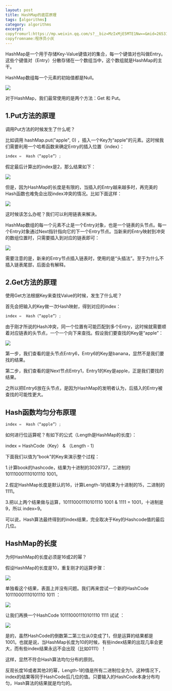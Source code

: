 ```yaml
---
layout: post
title: HashMap的底层原理
tags: [algorithms]
category: algorithms
excerpt: 
copyfromurl:https://mp.weixin.qq.com/s?__biz=MzIxMjE5MTE1Nw==&mid=2653192000&idx=1&sn=118cee6d1c67e7b8e4f762af3e61643e&chksm=8c990d9abbee848c739aeaf25893ae4382eca90642f65fc9b8eb76d58d6e7adebe65da03f80d&scene=21#wechat_redirect
copyfromname:程序员小灰
---
```

HashMap是一个用于存储Key-Value键值对的集合，每一个键值对也叫做Entry。这些个键值对（Entry）分散存储在一个数组当中，这个数组就是HashMap的主干。

HashMap数组每一个元素的初始值都是Null。

![](https://li708851221.github.io/assets/images/2019/java/HashMap/HashMap01.jpg)

对于HashMap，我们最常使用的是两个方法：Get 和 Put。

## 1.Put方法的原理

调用Put方法的时候发生了什么呢？

比如调用 hashMap.put("apple", 0) ，插入一个Key为“apple"的元素。这时候我们需要利用一个哈希函数来确定Entry的插入位置（index）：
``` java
index =  Hash（“apple”）;
```
假定最后计算出的index是2，那么结果如下：

![](https://li708851221.github.io/assets/images/2019/java/HashMap/HashMap02.jpg)

但是，因为HashMap的长度是有限的，当插入的Entry越来越多时，再完美的Hash函数也难免会出现index冲突的情况。比如下面这样：

![](https://li708851221.github.io/assets/images/2019/java/HashMap/HashMap03.jpg)

这时候该怎么办呢？我们可以利用链表来解决。

HashMap数组的每一个元素不止是一个Entry对象，也是一个链表的头节点。每一个Entry对象通过Next指针指向它的下一个Entry节点。当新来的Entry映射到冲突的数组位置时，只需要插入到对应的链表即可：

![](https://li708851221.github.io/assets/images/2019/java/HashMap/HashMap04.jpg)

需要注意的是，新来的Entry节点插入链表时，使用的是“头插法”。至于为什么不插入链表尾部，后面会有解释。

## 2.Get方法的原理

使用Get方法根据Key来查找Value的时候，发生了什么呢？

首先会把输入的Key做一次Hash映射，得到对应的index：


``` java
index =  Hash（“apple”）;
```

由于刚才所说的Hash冲突，同一个位置有可能匹配到多个Entry，这时候就需要顺着对应链表的头节点，一个一个向下来查找。假设我们要查找的Key是“apple”：

![](https://li708851221.github.io/assets/images/2019/java/HashMap/HashMap05.jpg)

第一步，我们查看的是头节点Entry6，Entry6的Key是banana，显然不是我们要找的结果。

第二步，我们查看的是Next节点Entry1，Entry1的Key是apple，正是我们要找的结果。

之所以把Entry6放在头节点，是因为HashMap的发明者认为，后插入的Entry被查找的可能性更大。


## Hash函数均匀分布原理

``` java
index =  Hash（“apple”）;
```

如何进行位运算呢？有如下的公式（Length是HashMap的长度）：

index =  HashCode（Key） &  （Length - 1） 

下面我们以值为“book”的Key来演示整个过程：

1.计算book的hashcode，结果为十进制的3029737，二进制的101110001110101110 1001。

2.假定HashMap长度是默认的16，计算Length-1的结果为十进制的15，二进制的1111。

3.把以上两个结果做与运算，101110001110101110 1001 & 1111 = 1001，十进制是9，所以 index=9。

可以说，Hash算法最终得到的index结果，完全取决于Key的Hashcode值的最后几位。

## HashMap的长度

为何HashMap的长度必须是16或2的幂？

假设HashMap的长度是10，重复刚才的运算步骤：

![](https://li708851221.github.io/assets/images/2019/java/HashMap/HashMap06.jpg)

单独看这个结果，表面上并没有问题。我们再来尝试一个新的HashCode  101110001110101110 1011 ：

![](https://li708851221.github.io/assets/images/2019/java/HashMap/HashMap07.jpg)

让我们再换一个HashCode 101110001110101110 1111 试试  ：

![](https://li708851221.github.io/assets/images/2019/java/HashMap/HashMap08.jpg)

是的，虽然HashCode的倒数第二第三位从0变成了1，但是运算的结果都是1001。也就是说，当HashMap长度为10的时候，有些index结果的出现几率会更大，而有些index结果永远不会出现（比如0111）！

这样，显然不符合Hash算法均匀分布的原则。

反观长度16或者其他2的幂，Length-1的值是所有二进制位全为1，这种情况下，index的结果等同于HashCode后几位的值。只要输入的HashCode本身分布均匀，Hash算法的结果就是均匀的。









